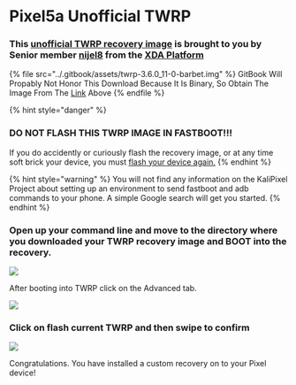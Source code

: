 # Pixel5a Unofficial TWRP

### This [unofficial TWRP recovery image](https://forum.xda-developers.com/t/recovery-unofficial-twrp-for-barbet.4387057/) is brought to you by Senior member [nijel8](https://forum.xda-developers.com/m/nijel8.4399618/) from the [XDA  Platform](https://www.xda-developers.com)

{% file src="../.gitbook/assets/twrp-3.6.0_11-0-barbet.img" %}
GitBook Will Propably Not Honor This Download Because It Is Binary, So Obtain The Image From The [Link](https://forum.xda-developers.com/t/recovery-unofficial-twrp-for-barbet.4387057/) Above
{% endfile %}

{% hint style="danger" %}
### **DO NOT FLASH THIS TWRP IMAGE IN FASTBOOT!!!**

If you do accidently or curiously flash the recovery image, or at any time soft brick your device, you must [flash your device again.](../flashing-back-to-android-11/android-flash-tool.md)
{% endhint %}

{% hint style="warning" %}
You will not find any information on the KaliPixel Project about setting up an environment to send fastboot and adb commands to your phone. A simple Google search will get you started.
{% endhint %}

### Open up your command line and move to the directory where you downloaded your TWRP recovery image and BOOT into the recovery.

![](../.gitbook/assets/fastboot\_boot\_twrp\_pixel51.png)

After booting into TWRP click on the Advanced tab.

![](../.gitbook/assets/twrp\_advanced\_menu.png)

### Click on flash current TWRP and then swipe to confirm

![](../.gitbook/assets/twrp\_flash\_term.png)

Congratulations. You have installed a custom recovery on to your Pixel device!
